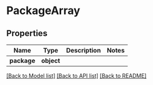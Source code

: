 # PackageArray

## Properties
Name | Type | Description | Notes
------------ | ------------- | ------------- | -------------
**package** | **object** |  | 

[[Back to Model list]](../README.md#documentation-for-models) [[Back to API list]](../README.md#documentation-for-api-endpoints) [[Back to README]](../README.md)

